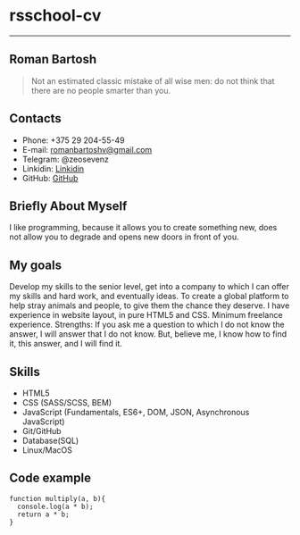 # rsschool-cv
***
## Roman Bartosh
> Not an estimated classic mistake of all wise men: do not think that there are no people smarter than you.

## Contacts

* Phone: +375 29 204-55-49
* E-mail: romanbartoshv@gmail.com
* Telegram: @zeosevenz
* Linkidin: [Linkidin](https://www.linkedin.com/in/roman-bartosh-9887601a3/)
* GitHub: [GitHub](https://github.com/ayanakoji1)

## Briefly About Myself

I like programming, because it allows you to create something new, does not allow you to degrade and opens new doors in front of you.

## My goals

Develop my skills to the senior level, get into a company to which I can offer my skills and hard work, and eventually ideas.
To create a global platform to help stray animals and people, to give them the chance they deserve. I have experience in website layout, in pure HTML5 and CSS. Minimum freelance experience.
Strengths: If you ask me a question to which I do not know the answer, I will answer that I do not know. But, believe me, I know how to find it, this answer, and I will find it.

## Skills
* HTML5
* CSS (SASS/SCSS, BEM)
* JavaScript (Fundamentals, ES6+, DOM, JSON, Asynchronous JavaScript)
* Git/GitHub
* Database(SQL)
* Linux/MacOS

## Code example
```
function multiply(a, b){
  console.log(a * b);
  return a * b;
}
```
